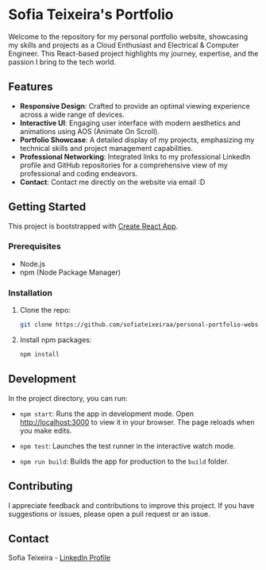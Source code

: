 # Sofia Teixeira's Portfolio

Welcome to the repository for my personal portfolio website, showcasing my skills and projects as a Cloud Enthusiast and Electrical & Computer Engineer. This React-based project highlights my journey, expertise, and the passion I bring to the tech world.

## Features

- **Responsive Design**: Crafted to provide an optimal viewing experience across a wide range of devices.
- **Interactive UI**: Engaging user interface with modern aesthetics and animations using AOS (Animate On Scroll).
- **Portfolio Showcase**: A detailed display of my projects, emphasizing my technical skills and project management capabilities.
- **Professional Networking**: Integrated links to my professional LinkedIn profile and GitHub repositories for a comprehensive view of my professional and coding endeavors.
- **Contact**: Contact me directly on the website via email :D

## Getting Started

This project is bootstrapped with [Create React App](https://github.com/facebook/create-react-app).

### Prerequisites

- Node.js
- npm (Node Package Manager)

### Installation

1. Clone the repo:
   ```sh
   git clone https://github.com/sofiateixeiraa/personal-portfolio-website.git

2. Install npm packages:
   ```sh
   npm install

## Development

In the project directory, you can run:

- `npm start`: Runs the app in development mode. Open [http://localhost:3000](http://localhost:3000) to view it in your browser. The page reloads when you make edits.

- `npm test`: Launches the test runner in the interactive watch mode.

- `npm run build`: Builds the app for production to the `build` folder.

## Contributing

I appreciate feedback and contributions to improve this project. If you have suggestions or issues, please open a pull request or an issue.

## Contact

Sofia Teixeira - [LinkedIn Profile](https://linkedin.com/in/ana-sofia-teixeira)




